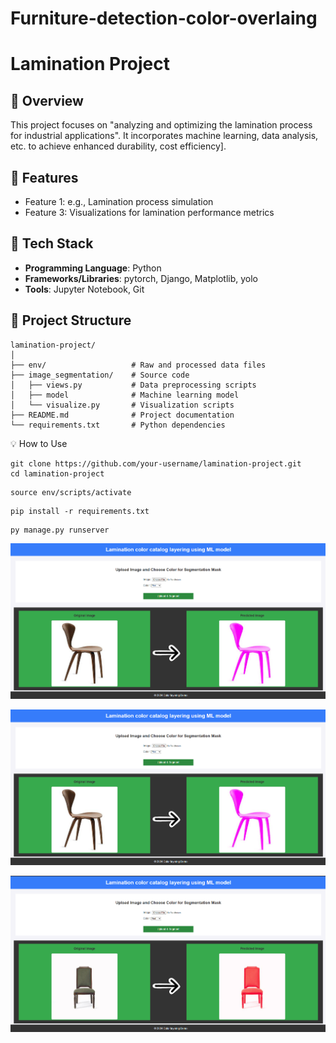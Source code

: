 # Furniture-detection-color-overlaing

# Lamination Project

## 📜 Overview
This project focuses on "analyzing and optimizing the lamination process for industrial applications". It incorporates  machine learning, data analysis, etc. to achieve enhanced durability, cost efficiency].

## 🧩 Features
- Feature 1: e.g., Lamination process simulation
- Feature 3: Visualizations for lamination performance metrics
  
## 🚀 Tech Stack
- **Programming Language**: Python
- **Frameworks/Libraries**: pytorch, Django, Matplotlib, yolo
- **Tools**: Jupyter Notebook, Git

## 📂 Project Structure
```plaintext
lamination-project/
│
├── env/                   # Raw and processed data files
├── image_segmentation/    # Source code
│   ├── views.py           # Data preprocessing scripts
│   ├── model              # Machine learning model
│   └── visualize.py       # Visualization scripts
├── README.md              # Project documentation
└── requirements.txt       # Python dependencies
```
💡 How to Use
```
git clone https://github.com/your-username/lamination-project.git
cd lamination-project
```

```
source env/scripts/activate
```

```
pip install -r requirements.txt
```

```
py manage.py runserver
```


![alt text](model_img_1.png)

![alt text](model_img_1.png)

![alt text](model_img_2.png)